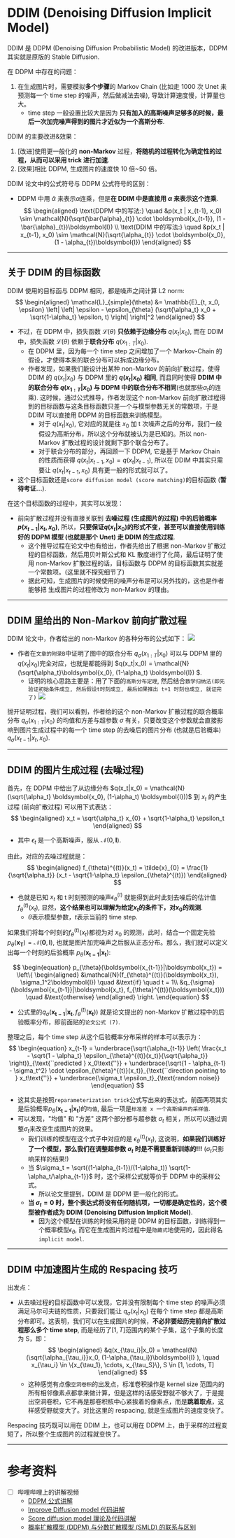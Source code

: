 # DDIM (Denoising Diffusion Implicit Model)

DDIM 是 DDPM (Denoising Diffusion Probabilistic Model) 的改进版本，DDPM 其实就是原版的 Stable Diffusion. 

在 DDPM 中存在的问题：
1. 在生成图片时，需要模拟**多个步骤**的 Markov Chain (比如走 1000 次 Unet 来预测每一个 time step 的噪声，然后做减法去噪), 导致计算速度慢，计算量也大。
   - time step 一般设置比较大是因为 **只有加入的高斯噪声足够多的时候，最后一次加完噪声得到的图片才近似为一个高斯分布**.

DDIM 的主要改进&效果：
1. [改进]使用更一般化的 **non-Markov** 过程，**将随机的过程转化为确定性的过程，从而可以采用 trick 进行加速**. 
2. [效果]相比 DDPM, 生成图片的速度快 10 倍~50 倍。


DDIM 论文中的公式符号与 DDPM 公式符号的区别：
* DDPM 中用 $\bar{\alpha}$ 来表示$\alpha$连乘，但是**在 DDIM 中是直接用 $\alpha$ 来表示这个连乘**.
$$
\begin{aligned}
\text{DDPM 中的写法:} \quad &p(x_t | x_{t-1}, x_0) \sim \mathcal{N}(\sqrt{\bar{\alpha}_{t}} \cdot  \boldsymbol{x_{t-1}}, (1 - \bar{\alpha}_{t})\boldsymbol{I})  \\
\text{DDIM 中的写法:} \quad &p(x_t | x_{t-1}, x_0) \sim \mathcal{N}(\sqrt{\alpha_{t}} \cdot  \boldsymbol{x_0}, (1 - \alpha_{t})\boldsymbol{I})
\end{aligned}
$$

---

## 关于 DDIM 的目标函数
DDIM 使用的目标函与 DDPM 相同，都是噪声之间计算 L2 norm:
$$
\begin{aligned}
\mathcal{L}_{simple}(\theta) &= \mathbb{E}_{t, x_0, \epsilon} \left| \left| \epsilon - \epsilon_{\theta} (\sqrt{\alpha_t} x_0 + \sqrt{1-\alpha_t} \epsilon, t)  \right| \right|^2 
\end{aligned}
$$
- 不过，在 DDPM 中，损失函数 $\mathcal{L}(\theta)$ **只依赖于边缘分布** $q(x_t | x_0)$, 而在 DDIM 中，损失函数 $\mathcal{L}(\theta)$ 依赖于**联合分布** $q(x_{1:T}|x_0)$. 
  - 在 DDPM 里，因为每一个 time step 之间增加了一个 Markov-Chain 的假设，才使得本来的联合分布可以拆成边缘分布。
  -  作者发现，如果我们能设计出某种 non-Markov 的前向扩散过程，使得 DDIM 的 $q(x_t|x_0)$ 与 DDPM 里的 **$q(x_t|x_0)$ 相同**, 而且同时使得 **DDIM 中的联合分布 $q(x_{1:T}|x_0)$ 与 DDPM 中的联合分布不相同**(也就那些$\alpha_t$的连乘). 这时候，通过公式推导，作者发现这个 non-Markov 前向扩散过程得到的目标函数与这条目标函数只差一个与模型参数无关的常数项，于是 DDIM 可以直接用 DDPM 的目标函数来训练模型。
     - 对于 $q(x_t|x_0)$, 它对应的就是往 $x_0$ 加 t 次噪声之后的分布，我们一般假设为高斯分布，所以这个分布就被认为是已知的。所以 non-Markov 扩散过程的设计就剩下那个联合分布了。
     - 对于联合分布的部分，再回顾一下 DDPM, 它是基于 Markov Chain 的性质而获得 $q(x_t|x_{t-1},x_0) = q(x_t|x_{t-1})$, 所以在 DDIM 中其实只需要让 $q(x_t|x_{t-1},x_0)$ 具有更一般的形式就可以了。
- 这个目标函数还是`score diffusion model (score matching)`的目标函数 (**暂待考证...**).

在这个目标函数的过程中，其实可以发现：
- 前向扩散过程并没有直接关联到 **去噪过程 (生成图片的过程) 中的后验概率$p(x_{t-1}|x_t, x_0)$**, 所以，**只要保证$q(x_t|x_0)$的形式不变，甚至可以直接使用训练好的 DDPM 模型 (也就是那个 Unet) 走 DDIM 的生成过程**.  
  - 这个推导过程在论文中也有给出，作者先给出了根据 non-Markov 扩散过程的目标函数，然后用贝叶斯公式和 KL 散度进行了化简，最后证明了使用 non-Markov 扩散过程的话，目标函数与 DDPM 的目标函数其实就差一个常数项。(这里就不探究细节了)
  - 据此可知，生成图片的时候使用的噪声分布是可以另外找的，这也是作者能够把 生成图片的过程修改为 non-Markov 的理由。


---
## DDIM 里给出的 Non-Markov 前向扩散过程
DDIM 论文中，作者给出的 non-Markov 的各种分布的公式如下：
![](DDIM_images/DDIM中的non-Markov过程公式.png)
- 作者在`文章的附录B`中证明了图中的联合分布 $q_{\sigma}(x_{1:T}|x_0)$ 可以与 DDPM 里的 $q(x_t|x_0)$完全对应，也就是都能得到 $q(x_t|x_0) = \mathcal{N}(\sqrt{\alpha_t}\boldsymbol{x_0}, (1-\alpha_t) \boldsymbol{I}) $.
  - 证明的核心思路主要是：用了下面的`高斯分布定理`, 然后结合`数学归纳法(即先验证初始条件成立, 然后假设t时刻成立, 最后如果推出 t+1 时刻也成立, 就证完了)`
    ![](DDIM_images/DDIM证明过程中用到的高斯分布定理.png)

抛开证明过程，我们可以看到，作者给的这个 non-Markov 扩散过程的联合概率分布 $q_{\sigma}(x_{1:T}|x_0)$ 的均值和方差与超参数 $\sigma$ 有关，只要改变这个参数就会直接影响到图片生成过程中的每一个 time step 的去噪后的图片分布 (也就是后验概率) $q_{\sigma}(x_{t-1}|x_{t},x_0)$.

---

## DDIM 的图片生成过程 (去噪过程)
首先，在 DDPM 中给出了从边缘分布 $q(x_t|x_0) = \mathcal{N}(\sqrt{\alpha_t} \boldsymbol{x_0}, (1-\alpha_t) \boldsymbol{I}))$ 到 $x_t$ 的产生过程 (前向扩散过程) 可以用下式表达：
$$
\begin{aligned}
x_t = \sqrt{\alpha_t} x_{0} + \sqrt{1-\alpha_t} \epsilon_t
\end{aligned}
$$
- 其中 $\epsilon_t$ 是一个高斯噪声，服从 $\mathcal{N}(0, \boldsymbol{I})$.

由此，对应的去噪过程就是：
$$
\begin{aligned}
f_{\theta}^{(t)}(x_t) = \tilde{x}_{0} = \frac{1}{\sqrt{\alpha_t}} (x_t - \sqrt{1-\alpha_t} \epsilon_{\theta}^{(t)})
\end{aligned}
$$
- 也就是已知 $x_t$ 和 t 时刻预测的噪声$\epsilon_{\theta}^{(t)}$ 就能得到此时此刻去噪后的估计值 $f_{\theta}^{(t)}(x_t)$, 显然，**这个结果也可以理解为给定$x_t$的条件下，对$x_0$的观测**.
  - $\theta$表示模型参数，$t$表示当前的 time step.

如果我们将每个时刻的$f_{\theta}^{(t)}(x_t)$都视为对 $x_0$ 的观测，此时，结合一个固定先验 $p_{\theta}(\boldsymbol{x_T}) = \mathcal{N}(\boldsymbol{0},\boldsymbol{I})$, 也就是图片加完噪声之后服从正态分布。那么，我们就可以定义出每一个时刻的后验概率 $p_{\theta}(\boldsymbol{x_{t-1}}|\boldsymbol{x_t})$:

$$
\begin{equation}
p_{\theta}(\boldsymbol{x_{t-1}}|\boldsymbol{x_t}) = 
\left\{
    \begin{aligned}
    &\mathcal{N}(f_{\theta}^{(t)}(\boldsymbol{x_t}), \sigma_1^2\boldsymbol{I}) \quad &\text{if} \quad t = 1\\
    &q_{\sigma}(\boldsymbol{x_{t-1}}|\boldsymbol{x_t}, f_{\theta}^{(t)}(\boldsymbol{x_t})) \quad &\text{otherwise} 
    \end{aligned}
    \right.
\end{equation}
$$
- 公式里的$q_{\sigma}(\boldsymbol{x_{t-1}}|\boldsymbol{x_t}, f_{\theta}^{(t)}(\boldsymbol{x_t}))$ 就是论文提出的 non-Markov 扩散过程中的后验概率分布，即前面贴的`论文公式 (7)`.


整理之后，每个 time step 从这个后验概率分布采样的样本可以表示为：
$$
\begin{equation}
x_{t-1} = \underbrace{\sqrt{\alpha_{t-1}} \left( \frac{x_t - \sqrt{1 - \alpha_t} \epsilon_{\theta}^{(t)}(x_t)}{\sqrt{\alpha_t}} \right)}_{\text{``predicted } x_0\text{''}} + \underbrace{\sqrt{1 - \alpha_{t-1} - \sigma_t^2} \cdot \epsilon_{\theta}^{(t)}(x_t)}_{\text{``direction pointing to } x_t\text{''}} + \underbrace{\sigma_t \epsilon_t}_{\text{random noise}}
\end{equation}
$$
- 这其实是按照`reparameterization trick`公式写出来的表达式，前面两项其实是后验概率$p_{\theta}(\boldsymbol{x_{t-1}}|\boldsymbol{x_t})$的`均值`, 最后一项是`标准差 x 一个高斯噪声的采样值`.
- 可以发现，"均值" 和 "方差" 这两个部分都与超参数 $\sigma_t$ 相关，所以可以通过调整$\sigma_t$来改变生成图片的效果。
  - 我们训练的模型在这个式子中对应的是 $\epsilon_{\theta}^{(t)}(x_t)$, 这说明，**如果我们训练好了一个模型，那么我们在调整超参数 $\sigma_t$ 时是不需要重新训练的!!!** ($\sigma_t$只影响采样的结果!)
  - 当 $\sigma_t = \sqrt{(1-\alpha_{t-1})/(1-\alpha_t)} \sqrt{1-\alpha_t/\alpha_{t-1}}$ 时，这个采样公式就等价于 DDPM 中的采样公式。
    - 所以论文里提到，DDIM 是 DDPM 更一般化的形式。
  - **当 $\sigma_t = 0$ 时，整个表达式将没有任何随机项，一切都是确定性的，这个模型被作者成为 DDIM (Denoising Diffusion Implicit Model)**.
    - 因为这个模型在训练的时候采用的是 DDPM 的目标函数，训练得到一个概率模型$\epsilon_{\theta}$, 而它在生成图片的过程中是`隐藏式`地使用的，因此得名 `implicit model`. 

---

## DDIM 中加速图片生成的 Respacing 技巧
出发点：
- 从去噪过程的目标函数中可以发现，它并没有限制每个 time step 的噪声必须满足马尔可夫链的性质，只要我们能让 $q_{\sigma}(x_t|x_0)$ 在每个 time step 都是高斯分布即可。这表明，我们可以在生成图片的时候，**不必非要经历完前向扩散过程那么多个 time step**, 而是经历了$[1,T]$范围内的某个子集，这个子集的长度为 S，即：
$$
\begin{aligned}
&q(x_{\tau_i}|x_0) = \mathcal{N}(\sqrt{\alpha_{\tau_i}}x_0, (1-\alpha_{\tau_i})\boldsymbol{I} ), \quad x_{\tau_i} \in \{x_{\tau_1}, \cdots, x_{\tau_S}\}, S \in [1, \cdots, T] 
\end{aligned}
$$
  - 这种感觉有点像`空洞卷积`的出发点，标准卷积操作是 kernel size 范围内的所有相邻像素点都拿来做计算，但是这样的话感受野就不够大了，于是提出空洞卷积，它不再是那卷积核中心紧挨着的像素点，而是**跳着取点**，这样感受野就变大了。对比这里的 respacing, 就是生成图片的速度变快了。

Respacing 技巧既可以用在 DDIM 上，也可以用在 DDPM 上，由于采样的过程变短了，所以整个生成图片的过程就变快了。





--- 

# 参考资料
- [ ] 哔哩哔哩上的讲解视频
  - [DDPM 公式讲解](https://www.bilibili.com/video/BV1b541197HX/?vd_source=7cf7026bc2c23d0b0b88a3094e5ce55a)
  - [Improve Diffusion model 代码讲解](https://www.bilibili.com/video/BV1sG411s7vV/?vd_source=7cf7026bc2c23d0b0b88a3094e5ce55a)
  - [Score diffusion model 理论及代码讲解](https://www.bilibili.com/video/BV1Dd4y1A7oz/?vd_source=7cf7026bc2c23d0b0b88a3094e5ce55a)
  - [概率扩散模型 (DDPM) 与分数扩散模型 (SMLD) 的联系与区别](https://www.bilibili.com/video/BV1QG4y1674Q/?vd_source=7cf7026bc2c23d0b0b88a3094e5ce55a)


